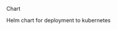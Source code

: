 <!-- SPDX-License-Identifier: Apache-2.0 -->
<!-- Copyright Contributors to the ODPi Egeria project. -->
Chart

Helm chart for deployment to kubernetes
